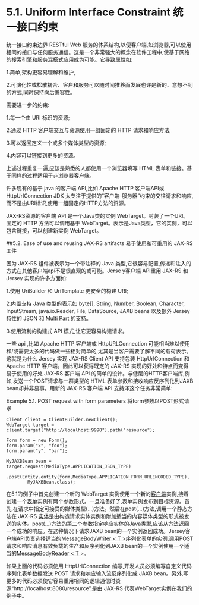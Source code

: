 5.1. Uniform Interface Constraint 统一接口约束
========================

统一接口约束边界 RESTful Web 服务的体系结构,以便客户端,如浏览器,可以使用相同的接口与任何服务通信。这是一个非常强大的概念在软件工程中,使基于网络的搜索引擎和服务混搭式应用成为可能。它导致属性如:

1.简单,架构更容易理解和维护,

2.可演化性或松散耦合、客户和服务可以随时间推移而发展也许是新的、意想不到的方式,同时保持向后兼容性。

需要进一步的约束:

1.每一个由 URI 标识的资源;

2.通过 HTTP 客户端交互与资源使用一组固定的 HTTP 请求和响应方法;

3.可以返回定义一个或多个媒体类型的资源;

4.内容可以链接到更多的资源。

上述过程重复一遍,应该是熟悉的人都使用一个浏览器填写 HTML 表单和链接。基于同样的过程适用于非浏览器客户端。

许多现有的基于 java 的客户端 API,比如 Apache HTTP 客户端API或HttpUrlConnection JDK 太专注于提供的“客户端-服务器”约束的交往请求和响应,而不是由URI标识,使用一组固定的HTTP方法的资源。

JAX-RS资源的客户端 API 是一个Java类的实例 WebTarget。封装了一个URI。固定的 HTTP 方法可以调用基于 WebTarget。表示是Java类型，它的实例，可以包含链接，可以创建新实例 WebTarget。

##5.2. Ease of use and reusing JAX-RS artifacts 易于使用和可重用的 JAX-RS 工件

因为 JAX-RS 组件被表示为一个带注释的 Java 类型,它很容易配置,传递和注入的方式在其他客户端api不是很直观的或可能。Jerse y客户端 API重用 JAX-RS 和 Jersey 实现的许多方面如:

1.使用 UriBuilder 和 UriTemplate 更安全的构建 URI;

2.内置支持 Java 类型的表示如  byte[], String, Number, Boolean, Character, InputStream, java.io.Reader, File, DataSource, JAXB beans 以及额外 Jersey 特性的 JSON 和 [Multi Part ](https://jersey.java.net/apidocs/2.13/jersey/org/glassfish/jersey/media/multipart/package-summary.html)的支持。

3.使用流利的构建式 API 模式,让它更容易构建请求。

一些 api ,比如 Apache HTTP 客户端或 HttpURLConnection 可能相当难以使用和/或需要太多的代码做一些相对简单的,尤其是当客户需要了解不同的载荷表示。这就是为什么 Jersey 实现 JAX-RS Client API 支持包装 HttpUrlConnection 和 Apache HTTP 客户端。因此可以获得既定的  JAX-RS 实现的好处和特点而变得易于使用的好处  JAX-RS 客户端 API 的简单的设计。与低层的HTTP客户端库,例如,发送一个POST请求与一群类型的 HTML 表单参数和接收响应反序列化到JAXB bean却并非易事。用新的  JAX-RS 客户端 API 支持泽这个任务非常简单:

Example 5.1. POST request with form parameters 将form参数以POST形式请求

	Client client = ClientBuilder.newClient();
	WebTarget target = client.target("http://localhost:9998").path("resource");
	 
	Form form = new Form();
	form.param("x", "foo");
	form.param("y", "bar");
	 
	MyJAXBBean bean =
	target.request(MediaType.APPLICATION_JSON_TYPE)
	    .post(Entity.entity(form,MediaType.APPLICATION_FORM_URLENCODED_TYPE),
	        MyJAXBBean.class);

在5.1的例子中首先创建一个新的 WebTarget 实例使用一个新的[客户端](http://jax-rs-spec.java.net/nonav/$%7Bjaxrs.api.version%7D/apidocs/javax/ws/rs/client/Client.html)实例,接着创建一个[表单](http://jax-rs-spec.java.net/nonav/$%7Bjaxrs.api.version%7D/apidocs/javax/ws/rs/core/Form.html)实例有两个参数形式。一旦准备好了,表单实例发布到目标资源。首先,在请求中指定可接受的媒体类型(…)方法。然后在post(…)方法,调用一个静态方法在 JAX-RS [实体](http://jax-rs-spec.java.net/nonav/$%7Bjaxrs.api.version%7D/apidocs/javax/ws/rs/client/Entity.html)是由构造请求实体实例和附加适当的内容媒体类型的形式被发送的实体。post(…)方法的第二个参数指定响应实体的Java类型,应该从方法返回一个成功的响应。在这种情况下请求JAXB bean的一个实例返回成功。Jersey客户端API负责选择适当的[MessageBodyWriter < T >](http://jax-rs-spec.java.net/nonav/$%7Bjaxrs.api.version%7D/apidocs/javax/ws/rs/ext/MessageBodyWriter.html)序列化表单的实例,调用POST请求和响应消息有效负载的生产和反序列化到JAXB bean的一个实例使用一个适当的[MessageBodyReader < T >](http://jax-rs-spec.java.net/nonav/$%7Bjaxrs.api.version%7D/apidocs/javax/ws/rs/ext/MessageBodyReader.html)。

如果上面的代码必须使用 HttpUrlConnection 编写,开发人员必须编写自定义代码序列化表单数据发送 POST 请求和响应输入流反序列化成 JAXB bean。另外,写更多的代码必须使它容易重用相同的逻辑通信时资源“http://localhost:8080/resource”,是由  JAX-RS 代表WebTarget实例在我们的例子中。